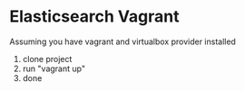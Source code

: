 # Elasticsearch Vagrant 

Assuming you have vagrant and virtualbox provider installed

1. clone project
2. run "vagrant up"
3. done

